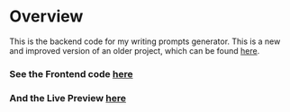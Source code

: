 # Overview
This is the backend code for my writing prompts generator. This is a new and improved version of an older project, which can be found [here](https://github.com/orngepeel/writing-prompt-generator).

### See the Frontend code [here](https://github.com/orngepeel/writing-prompts-v2)
### And the Live Preview [here](https://orngepeel.github.io/writing-prompts-v2/)
